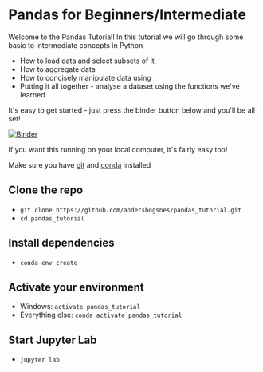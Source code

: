 # Pandas for Beginners/Intermediate

Welcome to the Pandas Tutorial!
In this tutorial we will go through some basic to intermediate concepts in Python
- How to load data and select subsets of it
- How to aggregate data
- How to concisely manipulate data using
- Putting it all together - analyse a dataset using the functions we've learned


It's easy to get started - just press the binder button below and you'll be all set!

[![Binder](https://mybinder.org/badge_logo.svg)](https://mybinder.org/v2/gh/andersbogsnes/pandas_tutorial/master)

If you want this running on your local computer, it's fairly easy too!

Make sure you have [git](https://git-scm.com/) and [conda](https://conda.io/en/latest/miniconda.html) installed

## Clone the repo
- `git clone https://github.com/andersbogsnes/pandas_tutorial.git`
- `cd pandas_tutorial`

## Install dependencies
- `conda env create`

## Activate your environment
- Windows: `activate pandas_tutorial`
- Everything else: `conda activate pandas_tutorial`

## Start Jupyter Lab
- `jupyter lab`


